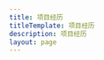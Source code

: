 ```yaml
---
title: 项目经历
titleTemplate: 项目经历
description: 项目经历
layout: page
---
```


<script setup>
    import NativeAppList from "/components/NativeAppList.vue"
</script>
<NativeAppList/>
